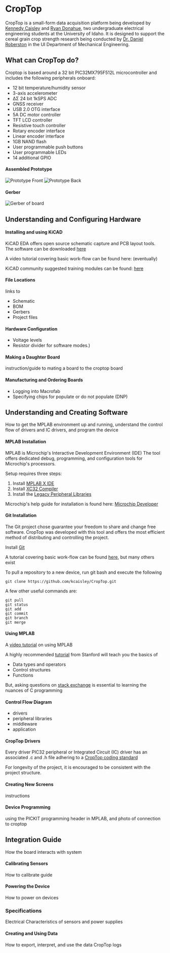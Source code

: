 # CropTop
CropTop is a small-form data acquisition platform being developed by [Kennedy Caisley](https://github.com/kcaisley) and [Ryan Donahue](https://github.com/ryand323), two undergraduate electrical engineering students at the University of Idaho. It is designed to support the cereal grain crop strength research being conducted by [Dr. Daniel Roberston](https://www.uidaho.edu/engr/departments/me/our-people/faculty/daniel-robertson) in the UI Department of Mechanical Engineering.

## What can CropTop do?
Croptop is based around a 32 bit PIC32MX795F512L microcontroller and includes the following peripherals onboard:
* 12 bit temperature/humidity sensor
* 3-axis accelerometer
* ΔΣ 24 bit 1kSPS ADC
* GNSS receiver
* USB 2.0 OTG interface
* 5A DC motor controller
* TFT LCD controller
* Resistive touch controller
* Rotary encoder interface
* Linear encoder interface
* 1GB NAND flash
* User programmable push buttons
* User programmable LEDs
* 14 additional GPIO

#### Assembled Prototype
![Prototype Front](docs/images/IMG_7746.JPG?raw=true "Title")
![Prototype Back](docs/images/IMG_7747.JPG?raw=true "Title")

#### Gerber
![Gerber of board](docs/images/gerb.PNG?raw=true "Title")

## Understanding and Configuring Hardware

#### Installing and using KiCAD
KiCAD EDA offers open source schematic capture and PCB layout tools. The software can be downloaded [here](http://kicad-pcb.org/download/)

A video tutorial covering basic work-flow can be found here: (eventually) 

KiCAD community suggested training modules can be found: [here](http://kicad-pcb.org/help/tutorials/)

#### File Locations
links to
* Schematic
* BOM
* Gerbers
* Project files

#### Hardware Configuration 
* Voltage levels
* Resistor divider for software modes.)

#### Making a Daughter Board
instruction/guide to mating a board to the croptop board

#### Manufacturing and Ordering Boards
* Logging into Macrofab
* Specifying chips for populate or do not populate (DNP)

## Understanding and Creating Software
How to get the MPLAB environment up and running, understand the control flow of drivers and IC drivers, and program the device

#### MPLAB Installation
MPLAB is Microchip's Interactive Development Environment (IDE) 
The tool offers dedicated debug, programming, and configuration tools for Microchip's processors.

Setup requires three steps:
1. Install [MPLAB X IDE](https://www.microchip.com/mplab/mplab-x-ide "MPLAB X IDE")
2. Install [XC32 Compiler](https://www.microchip.com/mplab/compilers "XC32 Compilers")
3. Install the [Legacy Peripheral Libraries](https://www.microchip.com/SWLibraryWeb/product.aspx?product=PIC32%20Peripheral%20Library "legacy peripheral libraries")

Microchip's help guide for installation is found here: [Microchip Developer](http://microchipdeveloper.com/tls0101:get-mplabx "Microchip Developer")

#### Git Installation
The Git project chose guarantee your freedom to share and change free software. CropTop was developed with this tool and offers the most efficient method of distributing and controlling the project.

Install [Git](https://git-scm.com/downloads "Git")

A tutorial covering basic work-flow can be found [here](https://evanwill.github.io/get-git/), but many others exist

To pull a repository to a new device, run git bash and execute the following
```
git clone https://github.com/kcaisley/CropTop.git
```

A few other useful commands are:
```
git pull
git status
git add
git commit
git branch
git merge
```

#### Using MPLAB 
A [video tutorial](https://vimeo.com/user96989107/review/328287810/0cc609795f) on using MPLAB

A highly recommended [tutorial](http://cslibrary.stanford.edu/101/EssentialC.pdf) from Stanford will teach you the basics of
* Data types and operators
* Control structures
* Functions

But, asking questions on [stack exchange](https://stackexchange.com/) is essential to learning the nuances of C programming

#### Control Flow Diagram 
* drivers
* peripheral libraries
* middleware 
* application

#### CropTop Drivers
Every driver PIC32 peripheral or Integrated Circuit (IC) driver has an associated .c and .h file adhering to a [CropTop coding standard](https://github.com/kcaisley/CropTop/tree/master/Software)

For longevity of the project, it is encouraged to be consistent with the project structure.

#### Creating New Screens
instructions

#### Device Programming
using the PICKIT programming header in MPLAB, and photo of connection to croptop

## Integration Guide
How the board interacts with system

#### Calibrating Sensors
How to calibrate guide

#### Powering the Device
How to power on devices

### Specifications
Electrical Characteristics of sensors and power supplies

#### Creating and Using Data
How to export, interpret, and use the data CropTop logs